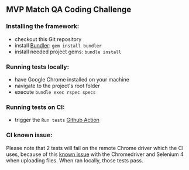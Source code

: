 ## MVP Match QA Coding Challenge

### Installing the framework:
- checkout this Git repository
- install [Bundler](https://rubygems.org/gems/bundler): `gem install bundler`
- install needed project gems: `bundle install`

### Running tests locally:
- have Google Chrome installed on your machine
- navigate to the project's root folder 
- execute `bundle exec rspec specs`

### Running tests on CI:
- trigger the `Run tests` [Github Action](https://github.com/cbalea/mvp-match-qa-code-challenge/actions/workflows/run_tests.yml) 

### CI known issue:
Please note that 2 tests will fail on the remote Chrome driver which the CI uses, because of this [known issue](https://stackoverflow.com/questions/58296774/ruby-selenium-webdriver-3-142-6-unable-to-upload-file-due-to-seleniumwebdriv) with the Chromedriver and Selenium 4 when uploading files. When ran locally, those tests pass.  